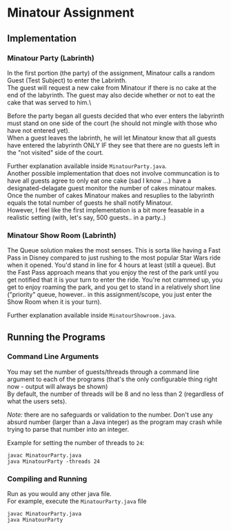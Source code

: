 # Minatour Assignment

## Implementation
### Minatour Party (Labrinth)
In the first portion (the party) of the assignment, Minatour calls a random Guest (Test Subject) to enter the Labrinth.\
The guest will request a new cake from Minatour if there is no cake at the end of the labyrinth. The guest may also decide whether or not to eat the cake that was served to him.\

Before the party began all guests decided that who ever enters the labyrinth must stand on one side of the court (he should not mingle with those who have not entered yet).\
When a guest leaves the labrinth, he will let Minatour know that all guests have entered the labyrinth ONLY IF they see that there are no guests left in the "not visited" side of the court.

Further explanation available inside `MinatourParty.java`.\
Another possible implementation that does not involve communcation is to have all guests agree to only eat one cake (sad I know ...) have a designated-delagate guest monitor the number of cakes minatour makes.\
Once the number of cakes Minatour makes and resuplies to the labyrinth equals the total number of guests he shall notify Minatour.\
However, I feel like the first implementation is a bit more feasable in a realistic setting (with, let's say, 500 guests.. in a party..)

### Minatour Show Room (Labrinth)
The Queue solution makes the most senses. This is sorta like having a Fast Pass in Disney compared to just rushing to the most popular Star Wars ride when it opened. You'd stand in line for 4 hours at least (still a queue). But the Fast Pass approach means that you enjoy the rest of the park until you get notified that it is your turn to enter the ride. You're not crammed up, you get to enjoy roaming the park, and you get to stand in a relatively short line ("priority" queue, however.. in this assignment/scope, you just enter the Show Room when it is your turn).

Further explanation available inside `MinatourShowroom.java`.

## Running the Programs
### Command Line Arguments
You may set the number of guests/threads through a command line argument to each of the programs (that's the only configurable thing right now - output will always be shown)\
By default, the number of threads will be 8 and no less than 2 (regardless of what the users sets).

_Note:_ there are no safeguards or validation to the number. Don't use any absurd number (larger than a Java integer) as the program may crash while trying to parse that number into an integer.

Example for setting the number of threads to `24`:
```
javac MinatourParty.java
java MinatourParty -threads 24
```


### Compiling and Running
Run as you would any other java file.\
For example, execute the `MinatourParty.java` file
```
javac MinatourParty.java
java MinatourParty
```
